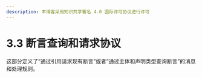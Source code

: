 ```yaml
---
description: 本博客采用知识共享署名 4.0 国际许可协议进行许可
---
```


# 3.3 断言查询和请求协议

这部分定义了“通过引用请求现有断言”或者“通过主体和声明类型查询断言”的消息和处理规则。






